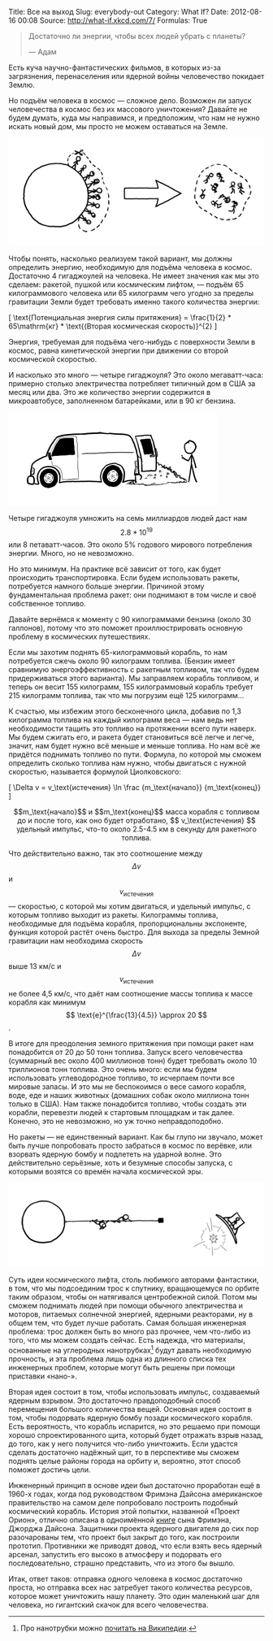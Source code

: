 Title: Все на выход
Slug: everybody-out
Category: What If?
Date: 2012-08-16 00:08
Source: http://what-if.xkcd.com/7/
Formulas: True

> Достаточно ли энергии, чтобы всех людей убрать с планеты?
> 
> — Адам

Есть куча научно-фантастических фильмов, в которых из-за загрязнения, перенаселения или ядерной войны человечество покидает Землю.

Но подъём человека в космос — сложное дело. Возможен ли запуск человечества в космос без их массового уничтожения? Давайте не будем думать, куда мы направимся, и предположим, что нам не нужно искать новый дом, мы просто не можем оставаться на Земле.

![Людей изъяли с планеты и послали в космос в пузыре.](/uploads/007-everybody-out/everybody_out_plan.png)

Чтобы понять, насколько реализуем такой вариант, мы должны определить энергию, необходимую для подъёма человека в космос. Достаточно 4 гигаджоулей на человека. Не имеет значения как мы это сделаем: ракетой, пушкой или космическим лифтом, — подъём 65 килограммового человека или 65 килограмм чего угодно за пределы гравитации Земли будет требовать именно такого количества энергии:

\[ \text{Потенциальная энергия силы притяжения} = \frac{1}{2} * 65\mathrm{кг} * \text{(Вторая космическая скорость)}^{2} \]

Энергия, требуемая для подъёма чего-нибудь с поверхности Земли в космос, равна кинетической энергии при движении со второй космической скоростью.

И насколько это много — четыре гигаджоуля? Это около мегаватт-часа: примерно столько электричества потребляет типичный дом в США за месяц или два. Это же количество энергии содержится в микроавтобусе, заполненном батарейками, или в 90 кг бензина.

![Лавина батареек выпадает из задней двери микроавтобуса.](/uploads/007-everybody-out/everybody_out_cargo_van.png)

Четыре гигаджоуля умножить на семь миллиардов людей даст нам $$ 2.8 * 10^{19} $$ или 8 петаватт-часов. Это около 5% годового мирового потребления энергии. Много, но не невозможно.

Но это минимум. На практике всё зависит от того, как будет происходить транспортировка. Если будем использовать ракеты, потребуется намного больше энергии. Причиной этому фундаментальная проблема ракет: они поднимают в том числе и своё собственное топливо.

Давайте вернёмся к моменту с 90 килограммами бензина (около 30 галлонов), потому что это поможет проиллюстрировать основную проблему в космических путешествиях.

Если мы захотим поднять 65-килограммовый корабль, то нам потребуется сжечь около 90 килограмм топлива. (Бензин имеет сравнимую энергоэффективность с ракетным топливом, так что будем придерживаться этого варианта). Мы заправляем корабль топливом, и теперь он весит 155 килограмм, 155 килограммовый корабль требует 215 килограмм топлива, так что мы погрузим ещё 125 килограмм…

К счастью, мы избежим этого бесконечного цикла, добавив по 1,3 килограмма топлива на каждый килограмм веса — нам ведь нет необходимости тащить это топливо на протяжении всего пути наверх. Мы будем сжигать его, и ракета будет становиться всё легче и легче, значит, нам будет нужно всё меньше и меньше топлива. Но нам всё же придётся поднимать топливо по пути. Формула, по которой мы сможем определить сколько топлива нам нужно, чтобы двигаться с нужной скоростью, называется формулой Циолковского:

\[ \Delta v = v_\text{истечения} \ln  \frac {m_\text{начало}} {m_\text{конец}} \]

<center>$$m_\text{начало}$$ и $$m_\text{конец}$$ масса корабля с топливом до и после того, как оно будет отработано,  $$ v_\text{истечения} $$ удельный импульс, что-то около 2.5-4.5 км в секунду для ракетного топлива.</center>

Что действительно важно, так это соотношение между $$ \Delta v $$ и $$ v_\text{истечения} $$ — скоростью, с которой мы хотим двигаться, и удельный импульс, с которым топливо выходит из ракеты. Килограммы топлива, необходимые для подъёма корабля, пропорциональны экспоненте, функция которой растёт очень быстро. Для выхода за пределы Земной гравитации нам необходима скорость $$ \Delta v $$ выше 13 км/с и $$ v_\text{истечения} $$ не более 4,5 км/с, что даёт нам соотношение массы топлива к массе корабля как минимум $$ \text{e}^{\frac{13}{4.5}} \approx 20 $$.

В итоге для преодоления земного притяжения при помощи ракет нам понадобится от 20 до 50 тонн топлива. Запуск всего человечества (суммарный вес около 400 миллионов тонн) будет требовать около 10 триллионов тонн топлива. Это очень много: если мы будем использовать углеводородное топливо, то исчерпаем почти все мировые запасы. И это мы не беспокоимся о весе самого корабля, воде, еде и наших животных (домашних собак около миллиона тонн только в США). Нам также понадобится топливо, чтобы создать эти корабли, перевезти людей к стартовым площадкам и так далее. Конечно, это не невозможно, но уж точно неправдоподобно.

Но ракеты — не единственный вариант. Как бы глупо ни звучало, может быть лучше попробовать просто забраться в космос по верёвке, или взорвать ядерную бомбу и подлететь на ударной волне. Это действительно серьёзные, хоть и безумные способы запуска, с которыми возятся со времён начала космической эры.

![Две фигурки забираются по канату в космос, взрывают под кораблём заряд и улетают на ударной волне.](/uploads/007-everybody-out/everybody_out_crazy.png)

Суть идеи космического лифта, столь любимого авторами фантастики, в том, что мы подсоединим трос к спутнику, вращающемуся по орбите таким образом, чтобы он натягивался центробежной силой. Потом мы сможем поднимать людей при помощи обычного электричества и моторов, питаемых солнечной энергией, ядерными реакторами, ну в общем тем, что будет лучше работать. Самая большая инженерная проблема: трос должен быть во много раз прочнее, чем что-либо из того, что мы можем создать сейчас. Есть надежда, что материалы, основанные на углеродных нанотрубках[^1] будут давать необходимую прочность, и эта проблема лишь одна из длинного списка тех инженерных проблем, которые могут быть решены при помощи приставки «нано-».

Вторая идея состоит в том, чтобы использовать импульс, создаваемый ядерным взрывом. Это достаточно правдоподобный способ перемещения большого количества вещей. Основная идея состоит в том, чтобы подорвать ядерную бомбу позади космического корабля. Есть вероятность, что корабль испарится, но это решаемо при помощи хорошо спроектированного щита, который будет отражать взрыв назад, до того, как у него получится что-либо уничтожить. Если удастся сделать достаточно надёжный щит, то в перспективе мы сможем поднять целые районы города на орбиту и, вероятно, этот способ поможет достичь цели.

Инженерный принцип в основе идеи был достаточно проработан ещё в 1960-х годах, когда под руководством Фримэна Дайсона американское правительство на самом деле попробовало построить подобный космический корабль. История этой попытки, названной «Проект Орион», отлично описана в одноимённой [книге](http://www.amazon.com/Project-Orion-Story-Atomic-Spaceship/dp/0805059857) сына Фримэна, Джорджа Дайсона. Защитники проекта ядерного двигателя до сих пор разочарованы тем, что проект был закрыт до того, как построили прототип. Противники же приводят довод, что если взять весь ядерный арсенал, запустить его высоко в атмосферу и подорвать его последовательно, страшно представить, что из этого бы вышло.

Итак, ответ таков: отправка одного человека в космос достаточно проста, но отправка всех нас затребует такого количества ресурсов, которое может уничтожить нашу планету. Это один маленький шаг для человека, но гигантский скачок для всего человечества.

[^1]: Про нанотрубки можно [почитать на Википедии](http://ru.wikipedia.org/wiki/Углеродные_нанотрубки).
